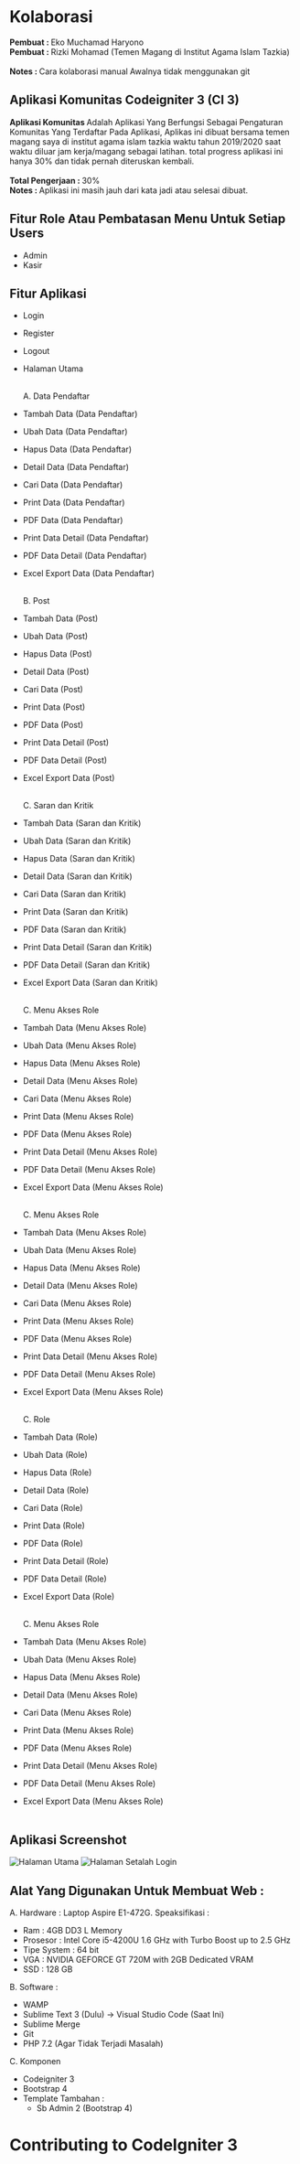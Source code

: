 # Kolaborasi

<b>Pembuat : </b>Eko Muchamad Haryono <br>
<b>Pembuat : </b>Rizki Mohamad (Temen Magang di Institut Agama Islam Tazkia)<br><br>
<b>Notes : </b> Cara kolaborasi manual Awalnya tidak menggunakan git

## Aplikasi Komunitas Codeigniter 3 (CI 3)

<b>Aplikasi Komunitas </b> Adalah Aplikasi Yang Berfungsi Sebagai Pengaturan Komunitas Yang Terdaftar Pada Aplikasi, Aplikas ini dibuat bersama temen magang saya di institut agama islam tazkia waktu tahun 2019/2020 saat waktu diluar jam kerja/magang sebagai latihan. total progress aplikasi ini hanya 30% dan tidak pernah diteruskan kembali. <br><br>
<b>Total Pengerjaan : </b>30%<br>
<b>Notes : </b> Aplikasi ini masih jauh dari kata jadi atau selesai dibuat.<br>

## Fitur Role Atau Pembatasan Menu Untuk Setiap Users

- Admin
- Kasir

## Fitur Aplikasi

- Login<br>
- Register<br>
- Logout<br>
- Halaman Utama<br><br>

  A. Data Pendaftar<br>

- Tambah Data (Data Pendaftar)<br>
- Ubah Data (Data Pendaftar)<br>
- Hapus Data (Data Pendaftar)<br>
- Detail Data (Data Pendaftar)<br>
- Cari Data (Data Pendaftar)<br>
- Print Data (Data Pendaftar)<br>
- PDF Data (Data Pendaftar)<br>
- Print Data Detail (Data Pendaftar)<br>
- PDF Data Detail (Data Pendaftar)<br>
- Excel Export Data (Data Pendaftar)<br><br>

  B. Post<br>

- Tambah Data (Post)<br>
- Ubah Data (Post)<br>
- Hapus Data (Post)<br>
- Detail Data (Post)<br>
- Cari Data (Post)<br>
- Print Data (Post)<br>
- PDF Data (Post)<br>
- Print Data Detail (Post)<br>
- PDF Data Detail (Post)<br>
- Excel Export Data (Post)<br><br>

  C. Saran dan Kritik<br>

- Tambah Data (Saran dan Kritik)<br>
- Ubah Data (Saran dan Kritik)<br>
- Hapus Data (Saran dan Kritik)<br>
- Detail Data (Saran dan Kritik)<br>
- Cari Data (Saran dan Kritik)<br>
- Print Data (Saran dan Kritik)<br>
- PDF Data (Saran dan Kritik)<br>
- Print Data Detail (Saran dan Kritik)<br>
- PDF Data Detail (Saran dan Kritik)<br>
- Excel Export Data (Saran dan Kritik)<br><br>

  C. Menu Akses Role<br>

- Tambah Data (Menu Akses Role)<br>
- Ubah Data (Menu Akses Role)<br>
- Hapus Data (Menu Akses Role)<br>
- Detail Data (Menu Akses Role)<br>
- Cari Data (Menu Akses Role)<br>
- Print Data (Menu Akses Role)<br>
- PDF Data (Menu Akses Role)<br>
- Print Data Detail (Menu Akses Role)<br>
- PDF Data Detail (Menu Akses Role)<br>
- Excel Export Data (Menu Akses Role)<br><br>

  C. Menu Akses Role<br>

- Tambah Data (Menu Akses Role)<br>
- Ubah Data (Menu Akses Role)<br>
- Hapus Data (Menu Akses Role)<br>
- Detail Data (Menu Akses Role)<br>
- Cari Data (Menu Akses Role)<br>
- Print Data (Menu Akses Role)<br>
- PDF Data (Menu Akses Role)<br>
- Print Data Detail (Menu Akses Role)<br>
- PDF Data Detail (Menu Akses Role)<br>
- Excel Export Data (Menu Akses Role)<br><br>

  C. Role<br>

- Tambah Data (Role)<br>
- Ubah Data (Role)<br>
- Hapus Data (Role)<br>
- Detail Data (Role)<br>
- Cari Data (Role)<br>
- Print Data (Role)<br>
- PDF Data (Role)<br>
- Print Data Detail (Role)<br>
- PDF Data Detail (Role)<br>
- Excel Export Data (Role)<br><br>

  C. Menu Akses Role<br>

- Tambah Data (Menu Akses Role)<br>
- Ubah Data (Menu Akses Role)<br>
- Hapus Data (Menu Akses Role)<br>
- Detail Data (Menu Akses Role)<br>
- Cari Data (Menu Akses Role)<br>
- Print Data (Menu Akses Role)<br>
- PDF Data (Menu Akses Role)<br>
- Print Data Detail (Menu Akses Role)<br>
- PDF Data Detail (Menu Akses Role)<br>
- Excel Export Data (Menu Akses Role)<br><br>

## Aplikasi Screenshot

<img src="assets_readme/img/Halaman_Utama.PNG" alt="Halaman Utama">
<img src="assets_readme/img/Halaman_Utama_Setelah_Login.PNG" alt="Halaman Setalah Login">

## Alat Yang Digunakan Untuk Membuat Web :

A. Hardware :
Laptop Aspire E1-472G. Speaksifikasi :

- Ram : 4GB DD3 L Memory
- Prosesor : Intel Core i5-4200U 1.6 GHz with Turbo Boost up to 2.5 GHz
- Tipe System : 64 bit
- VGA : NVIDIA GEFORCE GT 720M with 2GB Dedicated VRAM
- SSD : 128 GB

B. Software :

- WAMP
- Sublime Text 3 (Dulu) -> Visual Studio Code (Saat Ini)
- Sublime Merge
- Git
- PHP 7.2 (Agar Tidak Terjadi Masalah)

C. Komponen

- Codeigniter 3
- Bootstrap 4
- Template Tambahan :
  - Sb Admin 2 (Bootstrap 4)

# Contributing to CodeIgniter 3
